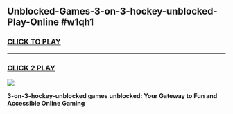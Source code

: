 
## Unblocked-Games-3-on-3-hockey-unblocked-Play-Online #w1qh1
<h3>
<a href="https://news.freeplayer.one?title=3-on-3-hockey-unblocked&ref=3">CLICK TO PLAY</a></h3>
<hr>

<h3>
<a href="https://news.freeplayer.one?title=3-on-3-hockey-unblocked&ref=3">CLICK 2 PLAY</a>
  
</h3>

<a href="https://news.freeplayer.one?title=3-on-3-hockey-unblocked&ref=3"><img src="https://clearcache.store/games.png"></a>


**3-on-3-hockey-unblocked games unblocked: Your Gateway to Fun and Accessible Online Gaming**
